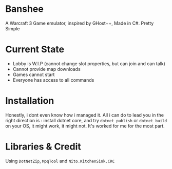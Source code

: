 # Banshee
A Warcraft 3 Game emulator, inspired by GHost++, Made in C#. Pretty Simple

# Current State
- Lobby is W.I.P (cannot change slot properties, but can join and can talk)
- Cannot provide map downloads
- Games cannot start
- Everyone has access to all commands

# Installation
Honestly, i dont even know how i managed it. 
All i can do to lead you in the right direction is : install dotnet core, and try `dotnet publish` or `dotnet build` on your OS, it might work, it might not. It's worked for me for the most part.

# Libraries & Credit
Using `DotNetZip`, `MpqTool` and `Nito.KitchenSink.CRC` 
